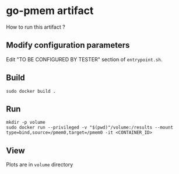 # go-pmem artifact

How to run this artifact ?

## Modify configuration parameters

Edit "TO BE CONFIGURED BY TESTER" section of `entrypoint.sh`.

## Build

```
sudo docker build .
```

## Run

```
mkdir -p volume
sudo docker run --privileged -v "$(pwd)"/volume:/results --mount type=bind,source=/pmem0,target=/pmem0 -it <CONTAINER_ID>
```

## View

Plots are in `volume` directory
